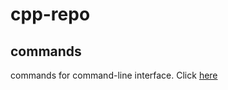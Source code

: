 # cpp-repo
## commands
commands for command-line interface. Click [here](https://github.com/imfl/cpp/tree/master/monte-carlo)